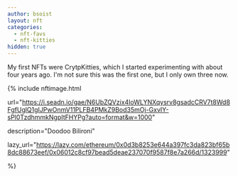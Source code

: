 ```yaml
---
author: bsoist
layout: nft
categories:
  - nft-favs
  - nft-kitties
hidden: true
---
```

My first NFTs were CrytpKitties, which I started experimenting with about four years ago. I'm not sure this was the first one, but I only own three now. 

{% include nftimage.html 

url="https://i.seadn.io/gae/N6UbZQVzix4IoWLYNXqysrv8gsadcCRV7t8Wd8FgfUglQ1gIJPwOnmV11PLFB4PMkZ9Bod35mOj-GxvIY-sPl0TzdhmmkNgpItFHYPg?auto=format&w=1000"

description="Doodoo Bilironi"

lazy_url="https://lazy.com/ethereum/0x0d3b8253e644a397fc3da823bf65b8dc88673eef/0x06012c8cf97bead5deae237070f9587f8e7a266d/1323999"

%}

